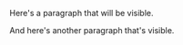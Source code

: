 

Here's a paragraph that will be visible.

[This is a comment that will be hidden.]: # 

And here's another paragraph that's visible.
